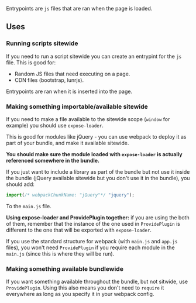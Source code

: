 Entrypoints are `js` files that are ran when the page is loaded.

## Uses

### Running scripts sitewide

If you need to run a script sitewide you can create an entrypint for the `js` file. This is good for:

- Random JS files that need executing on a page.
- CDN files (bootstrap, lunrjs).

Entrypoints are ran when it is inserted into the page.

### Making something importable/available sitewide

If you need to make a file available to the sitewide scope (`window` for example) you should use `expose-loader`.

This is good for modules like jQuery - you can use webpack to deploy it as part of your bundle, and make it available sitewide.

**You should make sure the module loaded with `expose-loader` is actually referenced somewhere in the bundle.**

If you just want to include a library as part of the bundle but not use it inside the bundle (jQuery available sitewide but you don't use it in the bundle), you should add:

```javascript
import(/* webpackChunkName: "jQuery"*/ "jquery");
```

To the `main.js` file.

**Using expose-loader and ProvidePlugin together:** if you are using the both of them, remember that the instance of the one used in `ProvidePlugin` is different to the one that will be exported with `expose-loader`.

If you use the standard structure for webpack (with `main.js` and `app.js` files), you won't need `ProvidePlugin` if you require each module in the `main.js` (since this is where they will be run).

### Making something available bundlewide

If you want something available throughout the bundle, but not sitwide, use `ProvidePlugin`. Using this also means you don't need to `require` it everywhere as long as you specify it in your webpack config.
